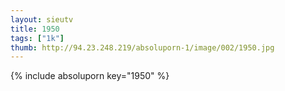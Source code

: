 ```yaml
--- 
layout: sieutv
title: 1950
tags: ["1k"]
thumb: http://94.23.248.219/absoluporn-1/image/002/1950.jpg
---
```

{% include absoluporn key="1950" %} 

